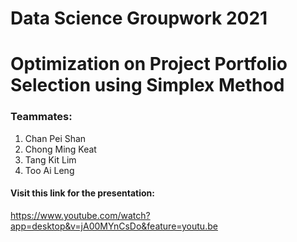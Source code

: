 # Data Science Groupwork 2021

# Optimization on Project Portfolio Selection using Simplex Method

### Teammates:

1. Chan Pei Shan
2. Chong Ming Keat
3. Tang Kit Lim
4. Too Ai Leng


#### Visit this link for the presentation:

https://www.youtube.com/watch?app=desktop&v=jA00MYnCsDo&feature=youtu.be
